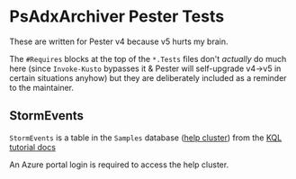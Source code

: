 # PsAdxArchiver Pester Tests

These are written for Pester v4 because v5 hurts my brain. 

The `#Requires` blocks at the top of the `*.Tests` files don't _actually_ do much here (since `Invoke-Kusto` bypasses it & Pester will self-upgrade v4→v5 in certain situations anyhow) but they are deliberately included as a reminder to the maintainer. 

## StormEvents

`StormEvents` is a table in the `Samples` database ([help cluster](https://help.kusto.windows.net/Samples)) from the [KQL tutorial docs](https://learn.microsoft.com/en-us/azure/data-explorer/kusto/query/tutorials/learn-common-operators)

An Azure portal login is required to access the help cluster. 
